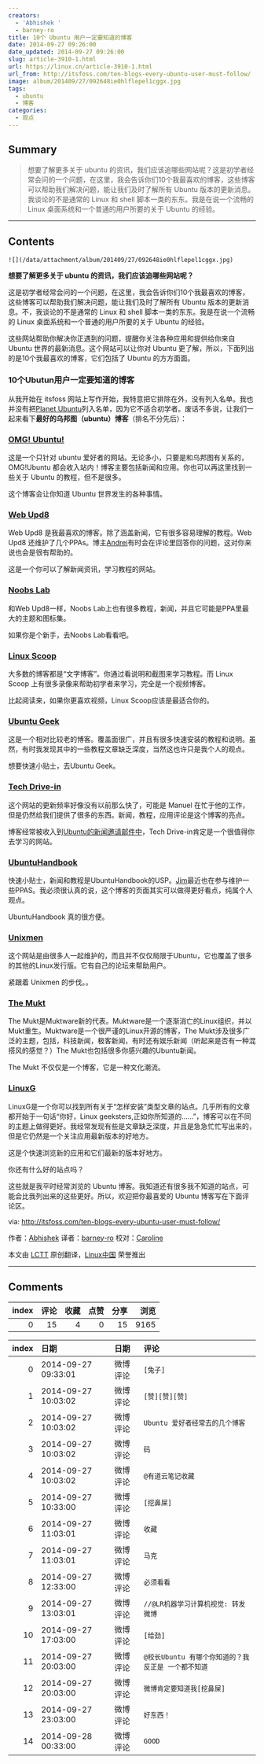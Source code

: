 ```yaml
---
creators:
  - 'Abhishek '
  - barney-ro
title: 10个 Ubuntu 用户一定要知道的博客
date: 2014-09-27 09:26:00
date_updated: 2014-09-27 09:26:00
slug: article-3910-1.html
url: https://linux.cn/article-3910-1.html
url_from: http://itsfoss.com/ten-blogs-every-ubuntu-user-must-follow/
image: album/201409/27/092648ie0hlflepel1cggx.jpg
tags:
  - ubuntu
  - 博客
categories:
  - 观点
---
```


## Summary

> 想要了解更多关于 ubuntu 的资讯，我们应该追哪些网站呢？这是初学者经常会问的一个问题，在这里，我会告诉你们10个我最喜欢的博客，这些博客可以帮助我们解决问题，能让我们及时了解所有 Ubuntu 版本的更新消息。我谈论的不是通常的 Linux 和 shell 脚本一类的东东。我是在说一个流畅的 Linux 桌面系统和一个普通的用户所要的关于 Ubuntu 的经验。

***

<!-- more -->

## Contents

`![](/data/attachment/album/201409/27/092648ie0hlflepel1cggx.jpg)`

**想要了解更多关于 ubuntu 的资讯，我们应该追哪些网站呢？**

这是初学者经常会问的一个问题，在这里，我会告诉你们10个我最喜欢的博客，这些博客可以帮助我们解决问题，能让我们及时了解所有 Ubuntu 版本的更新消息。不，我谈论的不是通常的 Linux 和 shell 脚本一类的东东。我是在说一个流畅的 Linux 桌面系统和一个普通的用户所要的关于 Ubuntu 的经验。

这些网站帮助你解决你正遇到的问题，提醒你关注各种应用和提供给你来自 Ubuntu 世界的最新消息。这个网站可以让你对 Ubuntu 更了解，所以，下面列出的是10个我最喜欢的博客，它们包括了 Ubuntu 的方方面面。

### 10个Ubutun用户一定要知道的博客

从我开始在 itsfoss 网站上写作开始，我特意把它排除在外，没有列入名单。我也并没有把[Planet Ubuntu](http://planet.ubuntu.com/)列入名单，因为它不适合初学者。废话不多说，让我们一起来看下**最好的乌邦图（ubuntu）博客**（排名不分先后）：

### [OMG! Ubuntu!](http://www.omgubuntu.co.uk/)

这是一个只针对 ubuntu 爱好者的网站。无论多小，只要是和乌邦图有关系的，OMG!Ubuntu 都会收入站内！博客主要包括新闻和应用。你也可以再这里找到一些关于 Ubuntu 的教程，但不是很多。

这个博客会让你知道 Ubuntu 世界发生的各种事情。

### [Web Upd8](http://www.webupd8.org/)

Web Upd8 是我最喜欢的博客。除了涵盖新闻，它有很多容易理解的教程。Web Upd8 还维护了几个PPAs。博主[Andrei](https://plus.google.com/+AlinAndrei)有时会在评论里回答你的问题，这对你来说也会是很有帮助的。

这是一个你可以了解新闻资讯，学习教程的网站。

### [Noobs Lab](http://www.noobslab.com/)

和Web Upd8一样，Noobs Lab上也有很多教程，新闻，并且它可能是PPA里最大的主题和图标集。

如果你是个新手，去Noobs Lab看看吧。

### [Linux Scoop](http://linuxscoop.com/)

大多数的博客都是“文字博客”。你通过看说明和截图来学习教程。而 Linux Scoop 上有很多录像来帮助初学者来学习，完全是一个视频博客。

比起阅读来，如果你更喜欢视频，Linux Scoop应该是最适合你的。

### [Ubuntu Geek](http://www.ubuntugeek.com/)

这是一个相对比较老的博客。覆盖面很广，并且有很多快速安装的教程和说明。虽然，有时我发现其中的一些教程文章缺乏深度，当然这也许只是我个人的观点。

想要快速小贴士，去Ubuntu Geek。

### [Tech Drive-in](http://www.techdrivein.com/)

这个网站的更新频率好像没有以前那么快了，可能是 Manuel 在忙于他的工作，但是仍然给我们提供了很多的东西。新闻，教程，应用评论是这个博客的亮点。

博客经常被收入到[Ubuntu的新闻邀请邮件中](https://lists.ubuntu.com/mailman/listinfo/ubuntu-news)，Tech Drive-in肯定是一个很值得你去学习的网站。

### [UbuntuHandbook](http://ubuntuhandbook.org/)

快速小贴士，新闻和教程是UbuntuHandbook的USP。[Jim](https://plus.google.com/u/0/+JimUbuntuHandbook)最近也在参与维护一些PPAS。我必须很认真的说，这个博客的页面其实可以做得更好看点，纯属个人观点。

UbuntuHandbook 真的很方便。

### [Unixmen](http://www.unixmen.com/)

这个网站是由很多人一起维护的，而且并不仅仅局限于Ubuntu，它也覆盖了很多的其他的Linux发行版。它有自己的论坛来帮助用户。

紧跟着 Unixmen 的步伐。。

### [The Mukt](http://www.themukt.com/)

The Mukt是Muktware新的代表。Muktware是一个逐渐消亡的Linux组织，并以Mukt重生。Muktware是一个很严谨的Linux开源的博客，The Mukt涉及很多广泛的主题，包括，科技新闻，极客新闻，有时还有娱乐新闻（听起来是否有一种混搭风的感觉？）The Mukt也包括很多你感兴趣的Ubuntu新闻。

The Mukt 不仅仅是一个博客，它是一种文化潮流。

### [LinuxG](http://linuxg.net/)

LinuxG是一个你可以找到所有关于“怎样安装”类型文章的站点。几乎所有的文章都开始于一句话“你好，Linux geeksters,正如你所知道的……”，博客可以在不同的主题上做得更好。我经常发现有些是文章缺乏深度，并且是急急忙忙写出来的，但是它仍然是一个关注应用最新版本的好地方。

这是个快速浏览新的应用和它们最新的版本好地方。

你还有什么好的站点吗？

这些就是我平时经常浏览的 Ubuntu 博客。我知道还有很多我不知道的站点，可能会比我列出来的这些更好。所以，欢迎把你最喜爱的 Ubuntu 博客写在下面评论区。

via: <http://itsfoss.com/ten-blogs-every-ubuntu-user-must-follow/>

作者：[Abhishek](http://itsfoss.com/author/Abhishek/) 译者：[barney-ro](https://github.com/barney-ro) 校对：[Caroline](https://github.com/carolinewuyan)

本文由 [LCTT](https://github.com/LCTT/TranslateProject) 原创翻译，[Linux中国](https://linux.cn/) 荣誉推出

***

## Comments


|   index |   评论 |   收藏 |   点赞 |   分享 |   浏览 |
|--------:|-------:|-------:|-------:|-------:|-------:|
|       0 |     15 |      4 |      0 |     15 |   9165 |

|   index | 日期                | 日期     | 评论                                                |
|--------:|:--------------------|:---------|:----------------------------------------------------|
|       0 | 2014-09-27 09:33:01 | 微博评论 | `[兔子]`                                            |
|       1 | 2014-09-27 10:03:02 | 微博评论 | `[赞][赞][赞]`                                      |
|       2 | 2014-09-27 10:03:02 | 微博评论 | `Ubuntu 爱好者经常去的几个博客`                     |
|       3 | 2014-09-27 10:03:02 | 微博评论 | `码`                                                |
|       4 | 2014-09-27 10:03:02 | 微博评论 | `@有道云笔记收藏`                                   |
|       5 | 2014-09-27 10:33:00 | 微博评论 | `[挖鼻屎]`                                          |
|       6 | 2014-09-27 11:03:01 | 微博评论 | `收藏`                                              |
|       7 | 2014-09-27 11:03:01 | 微博评论 | `马克`                                              |
|       8 | 2014-09-27 12:33:00 | 微博评论 | `必须看看`                                          |
|       9 | 2014-09-27 13:03:01 | 微博评论 | `//@LR机器学习计算机视觉: 转发微博`                 |
|      10 | 2014-09-27 17:03:00 | 微博评论 | `[给劲]`                                            |
|      11 | 2014-09-27 20:03:00 | 微博评论 | `@校长Ubuntu 有哪个你知道的？我反正是 一个都不知道` |
|      12 | 2014-09-27 20:03:00 | 微博评论 | `微博肯定要知道我[挖鼻屎]`                          |
|      13 | 2014-09-27 23:03:00 | 微博评论 | `好东西！`                                          |
|      14 | 2014-09-28 00:33:00 | 微博评论 | `GOOD`                                              |
